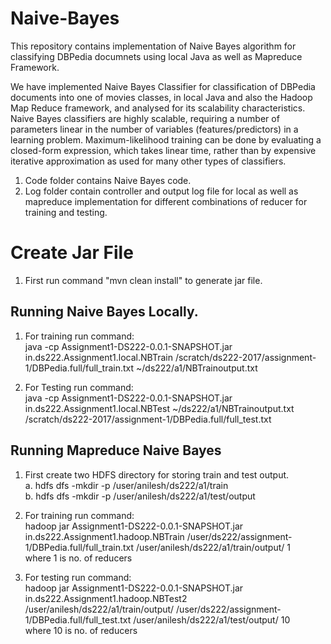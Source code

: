 # Naive-Bayes
This repository contains implementation of Naive Bayes algorithm for classifying DBPedia documnets using local Java as well as Mapreduce Framework.<br/>

We have implemented Naive Bayes Classifier for classification of DBPedia documents into one of movies classes, in local
Java and also the Hadoop Map Reduce framework, and analysed for its scalability characteristics. Naive Bayes classifiers are highly scalable, requiring a number of parameters linear in the number of variables (features/predictors) in a learning problem. Maximum-likelihood training can be done by evaluating a closed-form expression, which takes linear time, rather than by expensive iterative approximation as used for many other types of classifiers.

1. Code folder contains Naive Bayes code.
2. Log folder contain controller and output log file for local as well as mapreduce implementation for different combinations of reducer for training and testing.

# Create Jar File 
1. First run command "mvn clean install" to generate jar file.

## Running Naive Bayes Locally.
1. For training run command:<br/> java -cp Assignment1-DS222-0.0.1-SNAPSHOT.jar in.ds222.Assignment1.local.NBTrain /scratch/ds222-2017/assignment-1/DBPedia.full/full_train.txt ~/ds222/a1/NBTrainoutput.txt

2. For Testing run command:<br/> java -cp Assignment1-DS222-0.0.1-SNAPSHOT.jar in.ds222.Assignment1.local.NBTest ~/ds222/a1/NBTrainoutput.txt /scratch/ds222-2017/assignment-1/DBPedia.full/full_test.txt


## Running Mapreduce Naive Bayes
1. First create two HDFS directory for storing train and test output.<br/>
  a. hdfs dfs -mkdir -p /user/anilesh/ds222/a1/train<br/>
  b. hdfs dfs -mkdir -p /user/anilesh/ds222/a1/test/output

2. For training run command:<br/> hadoop jar Assignment1-DS222-0.0.1-SNAPSHOT.jar in.ds222.Assignment1.hadoop.NBTrain /user/ds222/assignment-1/DBPedia.full/full_train.txt /user/anilesh/ds222/a1/train/output/ 1<br/>
where 1 is no. of reducers

3. For testing run command:<br/> hadoop jar Assignment1-DS222-0.0.1-SNAPSHOT.jar in.ds222.Assignment1.hadoop.NBTest2 /user/anilesh/ds222/a1/train/output/ /user/ds222/assignment-1/DBPedia.full/full_test.txt /user/anilesh/ds222/a1/test/output/ 10<br/>
where 10 is no. of reducers

